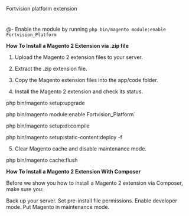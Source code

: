 Fortvision platform extension
# 

@- Enable the module by running `php bin/magento module:enable Fortvision_Platform`


**How To Install a Magento 2 Extension via .zip file**

1. Upload the Magento 2 extension files to your server.

2. Extract the .zip extension file.

3. Copy the Magento extension files into the app/code folder.

4. Install the Magento 2 extension and check its status.

php bin/magento setup:upgrade

php bin/magento module:enable Fortvision_Platform`

php bin/magento setup:di:compile

php bin/magento setup:static-content:deploy -f

5. Clear Magento cache and disable maintenance mode.

php bin/magento cache:flush


**How To Install a Magento 2 Extension With Composer**

Before we show you how to install a Magento 2 extension via Composer, make sure you:

Back up your server. Set pre-install file permissions. Enable developer mode. Put Magento in maintenance mode.
